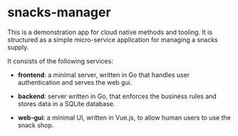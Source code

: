 # snacks-manager

This is a demonstration app for cloud native methods and tooling. It is structured as a simple micro-service application for managing a snacks supply.

It consists of the following services:

* **frontend**: a minimal server, written in Go that handles user authentication and serves the web gui.

* **backend**: server written in Go, that enforces the business rules and stores data in a SQLite database.

* **web-gui**: a minimal UI, written in Vue.js, to allow human users to use the snack shop.
